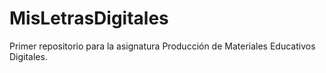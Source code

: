 # MisLetrasDigitales
Primer repositorio para la asignatura Producción de Materiales Educativos Digitales.
